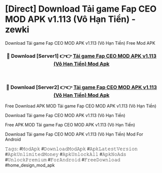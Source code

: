 # [Direct] Download Tải game Fap CEO MOD APK v1.113 (Vô Hạn Tiền) - zewki
Download Tải game Fap CEO MOD APK v1.113 (Vô Hạn Tiền) Free Mod APK

<div align="center">
<h3>🔴 Download [Server1] 👉👉 <a href="https://apk-comot.site?title=Tải_game_Fap_CEO_MOD_APK_v1.113_(Vô_Hạn_Tiền)">Tải game Fap CEO MOD APK v1.113 (Vô Hạn Tiền) Mod Apk</a></h3><br>

<h3>🔴 Download [Server2] 👉👉 <a href="https://apk-comot.site?title=Tải_game_Fap_CEO_MOD_APK_v1.113_(Vô_Hạn_Tiền)">Tải game Fap CEO MOD APK v1.113 (Vô Hạn Tiền) Mod Apk</a></h3>
</div>


Free Download APK MOD Tải game Fap CEO MOD APK v1.113 (Vô Hạn Tiền)

Download Tải game Fap CEO MOD APK v1.113 (Vô Hạn Tiền) 

Free APK MOD Tải game Fap CEO MOD APK v1.113 (Vô Hạn Tiền) 

Download Tải game Fap CEO MOD APK v1.113 (Vô Hạn Tiền) Mod For Android

𝚃𝚊𝚐𝚜: #𝙼𝚘𝚍𝙰𝚙𝚔 #𝙳𝚘𝚠𝚗𝚕𝚘𝚊𝚍𝙼𝚘𝚍𝙰𝚙𝚔 #𝙰𝚙𝚔𝙻𝚊𝚝𝚎𝚜𝚝𝚅𝚎𝚛𝚜𝚒𝚘𝚗 #𝙰𝚙𝚔𝚄𝚗𝚕𝚒𝚖𝚒𝚝𝚎𝚍𝙼𝚘𝚗𝚎𝚢 #𝙰𝚙𝚔𝚄𝚗𝚕𝚘𝚌𝚔𝙰𝚕𝚕 #𝙰𝚙𝚔𝙽𝚘𝙰𝚍𝚜 #𝚄𝚗𝚕𝚘𝚌𝚔𝙿𝚛𝚎𝚖𝚒𝚞𝚖 #𝙵𝚘𝚛𝙰𝚗𝚍𝚛𝚘𝚒𝚍 #𝙵𝚛𝚎𝚎𝙳𝚘𝚠𝚗𝚕𝚘𝚊𝚍 #home_design_mod_apk